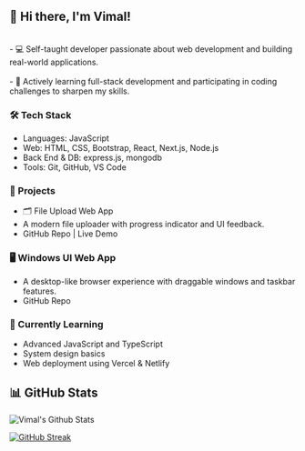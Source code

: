 ## 👋 Hi there, I'm Vimal!
<br>
- 💻 Self-taught developer passionate about web development and building real-world applications. <br> <br>
- 🚀 Actively learning full-stack development and participating in coding challenges to sharpen my skills.

### 🛠️ Tech Stack
- Languages: JavaScript
- Web: HTML, CSS, Bootstrap, React, Next.js, Node.js
- Back End & DB: express.js, mongodb
- Tools: Git, GitHub, VS Code

### 📌 Projects
- 🗂️ File Upload Web App 
- A modern file uploader with progress indicator and UI feedback.
- GitHub Repo | Live Demo

### 🖥️ Windows UI Web App
- A desktop-like browser experience with draggable windows and taskbar features.
- GitHub Repo

### 🧠 Currently Learning
  * Advanced JavaScript and TypeScript
  * System design basics
  * Web deployment using Vercel & Netlify

## 📊 GitHub Stats

![Vimal's Github Stats](https://github-readme-stats.vercel.app/api?username=Vimal-79&theme=blue-green&show_icons=true&hide_border=false&count_private=true)

[![GitHub Streak](https://streak-stats.demolab.com?user=Vimal-79&theme=blue-green&mode=weekly)](https://git.io/streak-stats)









<!--
**Vimal-79/Vimal-79** is a ✨ _special_ ✨ repository because its `README.md` (this file) appears on your GitHub profile.

Here are some ideas to get you started:

- 🔭 I’m currently working on ...
- 🌱 I’m currently learning ...
- 👯 I’m looking to collaborate on ...
- 🤔 I’m looking for help with ...
- 💬 Ask me about ...
- 📫 How to reach me: ...
- 😄 Pronouns: ...
- ⚡ Fun fact: ...
-->
